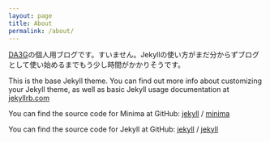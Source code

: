 ```yaml
---
layout: page
title: About
permalink: /about/
---
```


[DA3G](https://twitter.com/Musashino_JM)の個人用ブログです。すいません。Jekyllの使い方がまだ分からずブログとして使い始めるまでもう少し時間がかかりそうです。

This is the base Jekyll theme. You can find out more info about customizing your Jekyll theme, as well as basic Jekyll usage documentation at [jekyllrb.com](https://jekyllrb.com/)

You can find the source code for Minima at GitHub:
[jekyll][jekyll-organization] /
[minima](https://github.com/jekyll/minima)

You can find the source code for Jekyll at GitHub:
[jekyll][jekyll-organization] /
[jekyll](https://github.com/jekyll/jekyll)


[jekyll-organization]: https://github.com/jekyll
